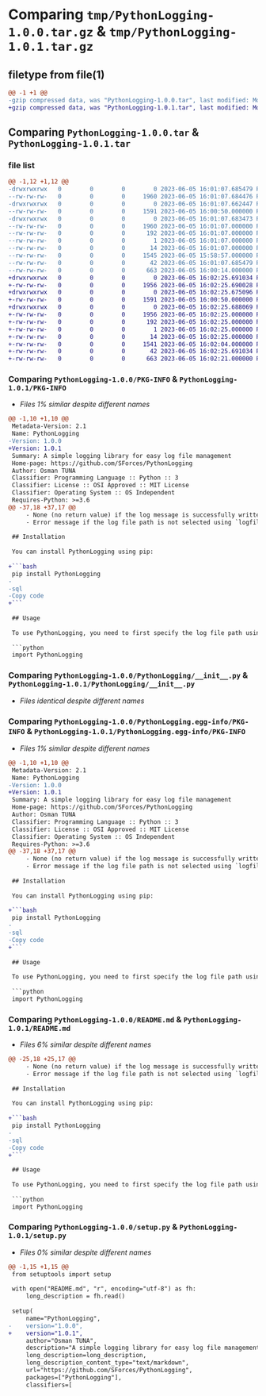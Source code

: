# Comparing `tmp/PythonLogging-1.0.0.tar.gz` & `tmp/PythonLogging-1.0.1.tar.gz`

## filetype from file(1)

```diff
@@ -1 +1 @@
-gzip compressed data, was "PythonLogging-1.0.0.tar", last modified: Mon Jun  5 16:01:07 2023, max compression
+gzip compressed data, was "PythonLogging-1.0.1.tar", last modified: Mon Jun  5 16:02:25 2023, max compression
```

## Comparing `PythonLogging-1.0.0.tar` & `PythonLogging-1.0.1.tar`

### file list

```diff
@@ -1,12 +1,12 @@
-drwxrwxrwx   0        0        0        0 2023-06-05 16:01:07.685479 PythonLogging-1.0.0/
--rw-rw-rw-   0        0        0     1960 2023-06-05 16:01:07.684476 PythonLogging-1.0.0/PKG-INFO
-drwxrwxrwx   0        0        0        0 2023-06-05 16:01:07.662447 PythonLogging-1.0.0/PythonLogging/
--rw-rw-rw-   0        0        0     1591 2023-06-05 16:00:50.000000 PythonLogging-1.0.0/PythonLogging/__init__.py
-drwxrwxrwx   0        0        0        0 2023-06-05 16:01:07.683473 PythonLogging-1.0.0/PythonLogging.egg-info/
--rw-rw-rw-   0        0        0     1960 2023-06-05 16:01:07.000000 PythonLogging-1.0.0/PythonLogging.egg-info/PKG-INFO
--rw-rw-rw-   0        0        0      192 2023-06-05 16:01:07.000000 PythonLogging-1.0.0/PythonLogging.egg-info/SOURCES.txt
--rw-rw-rw-   0        0        0        1 2023-06-05 16:01:07.000000 PythonLogging-1.0.0/PythonLogging.egg-info/dependency_links.txt
--rw-rw-rw-   0        0        0       14 2023-06-05 16:01:07.000000 PythonLogging-1.0.0/PythonLogging.egg-info/top_level.txt
--rw-rw-rw-   0        0        0     1545 2023-06-05 15:58:57.000000 PythonLogging-1.0.0/README.md
--rw-rw-rw-   0        0        0       42 2023-06-05 16:01:07.685479 PythonLogging-1.0.0/setup.cfg
--rw-rw-rw-   0        0        0      663 2023-06-05 16:00:14.000000 PythonLogging-1.0.0/setup.py
+drwxrwxrwx   0        0        0        0 2023-06-05 16:02:25.691034 PythonLogging-1.0.1/
+-rw-rw-rw-   0        0        0     1956 2023-06-05 16:02:25.690028 PythonLogging-1.0.1/PKG-INFO
+drwxrwxrwx   0        0        0        0 2023-06-05 16:02:25.675096 PythonLogging-1.0.1/PythonLogging/
+-rw-rw-rw-   0        0        0     1591 2023-06-05 16:00:50.000000 PythonLogging-1.0.1/PythonLogging/__init__.py
+drwxrwxrwx   0        0        0        0 2023-06-05 16:02:25.688069 PythonLogging-1.0.1/PythonLogging.egg-info/
+-rw-rw-rw-   0        0        0     1956 2023-06-05 16:02:25.000000 PythonLogging-1.0.1/PythonLogging.egg-info/PKG-INFO
+-rw-rw-rw-   0        0        0      192 2023-06-05 16:02:25.000000 PythonLogging-1.0.1/PythonLogging.egg-info/SOURCES.txt
+-rw-rw-rw-   0        0        0        1 2023-06-05 16:02:25.000000 PythonLogging-1.0.1/PythonLogging.egg-info/dependency_links.txt
+-rw-rw-rw-   0        0        0       14 2023-06-05 16:02:25.000000 PythonLogging-1.0.1/PythonLogging.egg-info/top_level.txt
+-rw-rw-rw-   0        0        0     1541 2023-06-05 16:02:04.000000 PythonLogging-1.0.1/README.md
+-rw-rw-rw-   0        0        0       42 2023-06-05 16:02:25.691034 PythonLogging-1.0.1/setup.cfg
+-rw-rw-rw-   0        0        0      663 2023-06-05 16:02:21.000000 PythonLogging-1.0.1/setup.py
```

### Comparing `PythonLogging-1.0.0/PKG-INFO` & `PythonLogging-1.0.1/PKG-INFO`

 * *Files 1% similar despite different names*

```diff
@@ -1,10 +1,10 @@
 Metadata-Version: 2.1
 Name: PythonLogging
-Version: 1.0.0
+Version: 1.0.1
 Summary: A simple logging library for easy log file management
 Home-page: https://github.com/SForces/PythonLogging
 Author: Osman TUNA
 Classifier: Programming Language :: Python :: 3
 Classifier: License :: OSI Approved :: MIT License
 Classifier: Operating System :: OS Independent
 Requires-Python: >=3.6
@@ -37,18 +37,17 @@
     - None (no return value) if the log message is successfully written.
     - Error message if the log file path is not selected using `logfile_path()`.
 
 ## Installation
 
 You can install PythonLogging using pip:
 
+```bash
 pip install PythonLogging
-
-sql
-Copy code
+```
 
 ## Usage
 
 To use PythonLogging, you need to first specify the log file path using the `logfile_path()` function. You can provide a path pattern with date and time placeholders to create log files with dynamic names. For example:
 
 ```python
 import PythonLogging
```

### Comparing `PythonLogging-1.0.0/PythonLogging/__init__.py` & `PythonLogging-1.0.1/PythonLogging/__init__.py`

 * *Files identical despite different names*

### Comparing `PythonLogging-1.0.0/PythonLogging.egg-info/PKG-INFO` & `PythonLogging-1.0.1/PythonLogging.egg-info/PKG-INFO`

 * *Files 1% similar despite different names*

```diff
@@ -1,10 +1,10 @@
 Metadata-Version: 2.1
 Name: PythonLogging
-Version: 1.0.0
+Version: 1.0.1
 Summary: A simple logging library for easy log file management
 Home-page: https://github.com/SForces/PythonLogging
 Author: Osman TUNA
 Classifier: Programming Language :: Python :: 3
 Classifier: License :: OSI Approved :: MIT License
 Classifier: Operating System :: OS Independent
 Requires-Python: >=3.6
@@ -37,18 +37,17 @@
     - None (no return value) if the log message is successfully written.
     - Error message if the log file path is not selected using `logfile_path()`.
 
 ## Installation
 
 You can install PythonLogging using pip:
 
+```bash
 pip install PythonLogging
-
-sql
-Copy code
+```
 
 ## Usage
 
 To use PythonLogging, you need to first specify the log file path using the `logfile_path()` function. You can provide a path pattern with date and time placeholders to create log files with dynamic names. For example:
 
 ```python
 import PythonLogging
```

### Comparing `PythonLogging-1.0.0/README.md` & `PythonLogging-1.0.1/README.md`

 * *Files 6% similar despite different names*

```diff
@@ -25,18 +25,17 @@
     - None (no return value) if the log message is successfully written.
     - Error message if the log file path is not selected using `logfile_path()`.
 
 ## Installation
 
 You can install PythonLogging using pip:
 
+```bash
 pip install PythonLogging
-
-sql
-Copy code
+```
 
 ## Usage
 
 To use PythonLogging, you need to first specify the log file path using the `logfile_path()` function. You can provide a path pattern with date and time placeholders to create log files with dynamic names. For example:
 
 ```python
 import PythonLogging
```

### Comparing `PythonLogging-1.0.0/setup.py` & `PythonLogging-1.0.1/setup.py`

 * *Files 0% similar despite different names*

```diff
@@ -1,15 +1,15 @@
 from setuptools import setup
 
 with open("README.md", "r", encoding="utf-8") as fh:
     long_description = fh.read()
 
 setup(
     name="PythonLogging",
-    version="1.0.0",
+    version="1.0.1",
     author="Osman TUNA",
     description="A simple logging library for easy log file management",
     long_description=long_description,
     long_description_content_type="text/markdown",
     url="https://github.com/SForces/PythonLogging",
     packages=["PythonLogging"],
     classifiers=[
```

